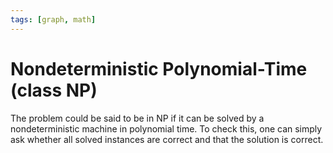 ```yaml
---
tags: [graph, math]
---
```


# Nondeterministic Polynomial-Time (class NP)

The problem could be said to be in NP if it can be solved by a nondeterministic
machine in polynomial time. To check this, one can simply ask whether all solved
instances are correct and that the solution is correct.
